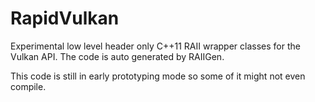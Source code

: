 # RapidVulkan
Experimental low level header only C++11 RAII wrapper classes for the Vulkan API. 
The code is auto generated by RAIIGen.

This code is still in early prototyping mode so some of it might not even compile.
